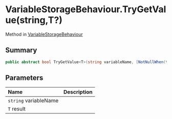 # VariableStorageBehaviour.TryGetValue(string,T?)

Method in [VariableStorageBehaviour](/docs/api/csharp/yarn.unity.variablestoragebehaviour.md)

## Summary



```csharp
public abstract bool TryGetValue<T>(string variableName, [NotNullWhen(true)] out T? result);
```

## Parameters

|Name|Description|
|:---|:---|
|`string` variableName||
|`T` result||

